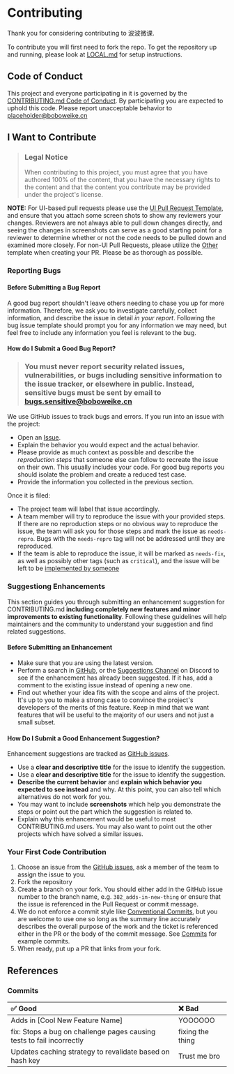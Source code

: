 # Contributing

Thank you for considering contributing to 波波微课.

To contribute you will first need to fork the repo. To get the repository up and
running, please look at [LOCAL.md](/LOCAL.MD) for setup instructions.

## Code of Conduct

This project and everyone participating in it is governed by the
[CONTRIBUTING.md Code of Conduct](blob/master/CODE_OF_CONDUCT.md). By
participating you are expected to uphold this code. Please report unacceptable
behavior to <placeholder@boboweike.cn>

## I Want to Contribute

> ### Legal Notice
>
> When contributing to this project, you must agree that you have authored 100%
> of the content, that you have the necessary rights to the content and that the
> content you contribute may be provided under the project's license.

**NOTE:** For UI-based pull requests please use the
[UI Pull Request Template](.github/PULL_REQUEST_TEMPLATE/ui.md), and ensure that
you attach some screen shots to show any reviewers your changes. Reviewers are
not always able to pull down changes directly, and seeing the changes in
screenshots can serve as a good starting point for a reviewer to determine
whether or not the code needs to be pulled down and examined more closely.
For non-UI Pull Requests, please utilize the [Other](.github/PULL_REQUEST_TEMPLATE/other.md) template when creating your PR. Please be as thorough as possible.

### Reporting Bugs

#### Before Submitting a Bug Report

A good bug report shouldn't leave others needing to chase you up for more
information. Therefore, we ask you to investigate carefully, collect
information, and describe the issue in detail _in your report_. Following the
bug issue template should prompt you for any information we may need, but feel
free to include any information you feel is relevant to the bug.

#### How do I Submit a Good Bug Report?

> ### You must never report security related issues, vulnerabilities, or bugs including sensitive information to the issue tracker, or elsewhere in public. Instead, sensitive bugs must be sent by email to [bugs.sensitive@boboweike.cn](mailto:bugs.sensitive@boboweike.cn)

We use GitHub issues to track bugs and errors. If you run into an issue with the
project:

- Open an [Issue](/issues/new).
- Explain the behavior you would expect and the actual behavior.
- Please provide as much context as possible and describe the _reproduction
  steps_ that someone else can follow to recreate the issue on their own. This
  usually includes your code. For good bug reports you should isolate the
  problem and create a reduced test case.
- Provide the information you collected in the previous section.

Once it is filed:

- The project team will label that issue accordingly.
- A team member will try to reproduce the issue with your provided steps. If
  there are no reproduction steps or no obvious way to reproduce the issue, the
  team will ask you for those steps and mark the issue as `needs-repro`. Bugs
  with the `needs-repro` tag will not be addressed until they are reproduced.
- If the team is able to reproduce the issue, it will be marked as `needs-fix`,
  as well as possibly other tags (such as `critical`), and the issue will be
  left to be [implemented by someone](#your-first-code-contribution)

### Suggestiong Enhancements

This section guides you through submitting an enhancement suggestion for
CONTRIBUTING.md **including completely new features and minor improvements to
existing functionality**. Following these guidelines will help maintainers and
the community to understand your suggestion and find related suggestions.

#### Before Submitting an Enhancement

- Make sure that you are using the latest version.
- Perform a search in [GitHub](/issues), or the
  [Suggestions Channel](https://discord.com/channels/796594544980000808/1143947327892103188)
  on Discord to see if the enhancement has already been suggested. If it has,
  add a comment to the existing issue instead of opening a new one.
- Find out whether your idea fits with the scope and aims of the project. It's
  up to you to make a strong case to convince the project's developers of the
  merits of this feature. Keep in mind that we want features that will be useful
  to the majority of our users and not just a small subset.

#### How Do I Submit a Good Enhancement Suggestion?

Enhancement suggestions are tracked as [GitHub issues](/issues).

- Use a **clear and descriptive title** for the issue to identify the
  suggestion.
- Use a **clear and descriptive title** for the issue to identify the suggestion.
- **Describe the current behavior** and **explain which behavior you expected to
  see instead** and why. At this point, you can also tell which alternatives do
  not work for you.
- You may want to include **screenshots** which help you demonstrate the steps
  or point out the part which the suggestion is related to.
- Explain why this enhancement would be useful to most CONTRIBUTING.md users.
  You may also want to point out the other projects which have solved a similar
  issues.

### Your First Code Contribution

1. Choose an issue from the [GitHub issues](/issues), ask a member of the team
   to assign the issue to you.
2. Fork the repository
3. Create a branch on your fork. You should either add in the GitHub issue
   number to the branch name, e.g. `382_adds-in-new-thing` or ensure that the
   issue is referenced in the Pull Request or commit message.
4. We do not enforce a commit style like
   [Conventional Commits](https://www.conventionalcommits.org/en/v1.0.0/), but
   you are welcome to use one so long as the summary line accurately describes
   the overall purpose of the work and the ticket is referenced either in the PR
   or the body of the commit message. See [Commits](#commits) for example
   commits.
5. When ready, put up a PR that links from your fork.

## References

### Commits

| ✅ Good                                                               | ❌ Bad           |
| :-------------------------------------------------------------------- | :--------------- |
| Adds in [Cool New Feature Name]                                       | YOOOOOO          |
| fix: Stops a bug on challenge pages causing tests to fail incorrectly | fixing the thing |
| Updates caching strategy to revalidate based on hash key              | Trust me bro     |
